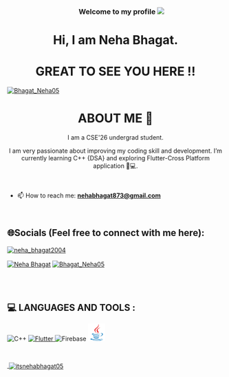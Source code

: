<h3 align="center">
  &nbsp;&nbsp;&nbsp;&nbsp;&nbsp;&nbsp;&nbsp;Welcome to my profile
  <img src="https://media.giphy.com/media/hvRJCLFzcasrR4ia7z/giphy.gif" width="28">
</h3>

<h1 align="center"> Hi, I am Neha Bhagat. </h1>
<h1 align="center">GREAT TO SEE YOU HERE !! </h1>


<p align="left"> <a href="https://twitter.com/Bhagat_Neha05" target="blank"><img src="https://img.shields.io/twitter/follow/Bhagat_Neha05?logo=twitter&style=for-the-badge" alt="Bhagat_Neha05" /></a> </p>
                                                                   
<h1 align="center"> ABOUT ME 🤫 </h1>
<p align="center">I am a CSE'26 undergrad student.</p>
<p align="center">I am very passionate about improving my coding skill and development.
I’m currently learning C++ {DSA} and exploring Flutter-Cross Platform application 📱💻.</p>
<br>

- 📫 How to reach me: **nehabhagat873@gmail.com**
<br>

## 🌐Socials (Feel free to connect with me here):

<a href="https://www.instagram.com/neha_bhagat2004/" target="blank"><img align="center" src="https://raw.githubusercontent.com/rahuldkjain/github-profile-readme-generator/master/src/images/icons/Social/instagram.svg" alt="neha_bhagat2004" height="30" width="40" /></a>

<a href="https://www.linkedin.com/in/neha-bhagat2004/" target="blank"><img align="center" src="https://raw.githubusercontent.com/rahuldkjain/github-profile-readme-generator/master/src/images/icons/Social/linked-in-alt.svg" alt="Neha Bhagat" height="30" width="40" /></a>
<a href="https://twitter.com/Bhagat_Neha05" target="blank"><img align="center" src="https://raw.githubusercontent.com/rahuldkjain/github-profile-readme-generator/master/src/images/icons/Social/twitter.svg" alt="Bhagat_Neha05" height="30" width="40" /></a>

<br>
<br>

## 💻 LANGUAGES AND TOOLS :
<a  target="_blank" rel="noreferrer"> <img src="https://github.com/itsnehabhagat05/itsnehabhagat05/assets/127725526/4b657a6a-4945-43e7-bc31-6dcfc6433227" alt="C++" width="40" height="40"/> </a>
<a href="https://flutter.dev/" target="_blank" rel="noreferrer"> <img src="https://github.com/itsnehabhagat05/itsnehabhagat05/assets/127725526/01cc7da6-9220-4024-be21-0c25995806d4" alt="Flutter" width="40" height="40"/> </a><a target="_blank" rel="noreferrer"> <img src="https://github.com/itsnehabhagat05/itsnehabhagat05/assets/127725526/32cdc283-7e46-405f-9013-abec0f856f11" alt="Firebase" width="40" height="40"/> </a><a href="https://www.java.com" target="_blank" rel="noreferrer"> <img src="https://raw.githubusercontent.com/devicons/devicon/master/icons/java/java-original.svg" alt="java" width="40" height="40"/> </a> <a href="https://developer.mozilla.org/en-US/docs/Web/JavaScript" target="_blank" rel="noreferrer">


<br>

<p>&nbsp;<img align="center" src="https://github-readme-stats.vercel.app/api?username=itsnehabhagat05&show_icons=true&locale=en" alt="itsnehabhagat05" /></p>
